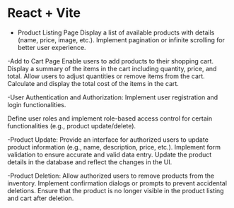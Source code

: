 # React + Vite

- Product Listing Page
Display a list of available products with details (name, price, image, etc.).
Implement pagination or infinite scrolling for better user experience.


-Add to Cart Page
Enable users to add products to their shopping cart.
Display a summary of the items in the cart including quantity, price, and total.
Allow users to adjust quantities or remove items from the cart.
Calculate and display the total cost of the items in the cart.

-User Authentication and Authorization:
Implement user registration and login functionalities.

Define user roles  and implement role-based access control for certain functionalities (e.g., product update/delete).

-Product Update:
Provide an interface for authorized users  to update product information (e.g., name, description, price, etc.).
Implement form validation to ensure accurate and valid data entry.
Update the product details in the database and reflect the changes in the UI.

-Product Deletion:
Allow authorized users  to remove products from the inventory.
Implement confirmation dialogs or prompts to prevent accidental deletions.
Ensure that the product is no longer visible in the product listing and cart after deletion.